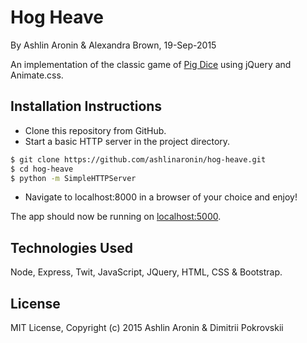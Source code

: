 # Hog Heave
By Ashlin Aronin & Alexandra Brown, 19-Sep-2015

An implementation of the classic game of [Pig Dice](https://en.wikipedia.org/wiki/Pig_(dice_game)) using jQuery and Animate.css.

## Installation Instructions
* Clone this repository from GitHub.
* Start a basic HTTP server in the project directory.
```sh
$ git clone https://github.com/ashlinaronin/hog-heave.git
$ cd hog-heave
$ python -m SimpleHTTPServer
```
* Navigate to localhost:8000 in a browser of your choice and enjoy!

The app should now be running on [localhost:5000](http://localhost:5000/).

## Technologies Used
Node, Express, Twit, JavaScript, JQuery, HTML, CSS & Bootstrap.

## License
MIT License, Copyright (c) 2015 Ashlin Aronin & Dimitrii Pokrovskii
